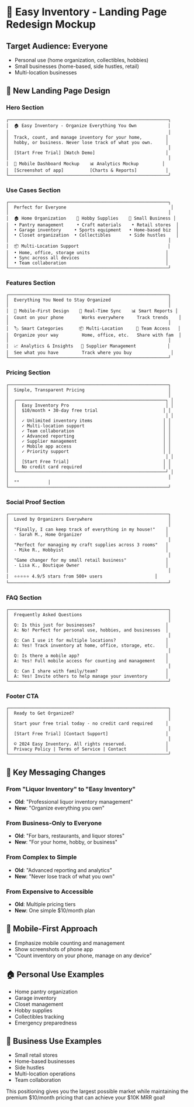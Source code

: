 # 🎯 Easy Inventory - Landing Page Redesign Mockup

## **Target Audience: Everyone** 
- Personal use (home organization, collectibles, hobbies)
- Small businesses (home-based, side hustles, retail)
- Multi-location businesses

## **🎨 New Landing Page Design**

### **Hero Section**
```
┌─────────────────────────────────────────────────────────────┐
│  🏠 Easy Inventory - Organize Everything You Own            │
│                                                             │
│  Track, count, and manage inventory for your home,         │
│  hobby, or business. Never lose track of what you own.     │
│                                                             │
│  [Start Free Trial] [Watch Demo]                           │
│                                                             │
│  📱 Mobile Dashboard Mockup    📊 Analytics Mockup         │
│  [Screenshot of app]          [Charts & Reports]           │
└─────────────────────────────────────────────────────────────┘
```

### **Use Cases Section**
```
┌─────────────────────────────────────────────────────────────┐
│  Perfect for Everyone                                        │
│                                                             │
│  🏠 Home Organization    🎨 Hobby Supplies    💼 Small Business │
│  • Pantry management     • Craft materials    • Retail stores  │
│  • Garage inventory     • Sports equipment   • Home-based biz  │
│  • Closet organization  • Collectibles       • Side hustles    │
│                                                             │
│  📦 Multi-Location Support                                  │
│  • Home, office, storage units                             │
│  • Sync across all devices                                 │
│  • Team collaboration                                      │
└─────────────────────────────────────────────────────────────┘
```

### **Features Section**
```
┌─────────────────────────────────────────────────────────────┐
│  Everything You Need to Stay Organized                      │
│                                                             │
│  📱 Mobile-First Design    🔄 Real-Time Sync    📊 Smart Reports │
│  Count on your phone       Works everywhere     Track trends    │
│                                                             │
│  🏷️ Smart Categories      📦 Multi-Location     👥 Team Access   │
│  Organize your way         Home, office, etc.   Share with fam  │
│                                                             │
│  📈 Analytics & Insights   🛒 Supplier Management            │
│  See what you have         Track where you buy               │
└─────────────────────────────────────────────────────────────┘
```

### **Pricing Section**
```
┌─────────────────────────────────────────────────────────────┐
│  Simple, Transparent Pricing                                │
│                                                             │
│  ┌─────────────────────────────────────────────────────────┐ │
│  │  Easy Inventory Pro                                     │ │
│  │  $10/month • 30-day free trial                         │ │
│  │                                                         │ │
│  │  ✓ Unlimited inventory items                           │ │
│  │  ✓ Multi-location support                              │ │
│  │  ✓ Team collaboration                                  │ │
│  │  ✓ Advanced reporting                                  │ │
│  │  ✓ Supplier management                                 │ │
│  │  ✓ Mobile app access                                   │ │
│  │  ✓ Priority support                                    │ │
│  │                                                         │ │
│  │  [Start Free Trial]                                    │ │
│  │  No credit card required                               │ │
│  └─────────────────────────────────────────────────────────┘ │
│                                                             │
│  ""           │
└─────────────────────────────────────────────────────────────┘
```

### **Social Proof Section**
```
┌─────────────────────────────────────────────────────────────┐
│  Loved by Organizers Everywhere                             │
│                                                             │
│  "Finally, I can keep track of everything in my house!"    │
│  - Sarah M., Home Organizer                                │
│                                                             │
│  "Perfect for managing my craft supplies across 3 rooms"   │
│  - Mike R., Hobbyist                                       │
│                                                             │
│  "Game changer for my small retail business"               │
│  - Lisa K., Boutique Owner                                 │
│                                                             │
│  ⭐⭐⭐⭐⭐ 4.9/5 stars from 500+ users                    │
└─────────────────────────────────────────────────────────────┘
```

### **FAQ Section**
```
┌─────────────────────────────────────────────────────────────┐
│  Frequently Asked Questions                                 │
│                                                             │
│  Q: Is this just for businesses?                           │
│  A: No! Perfect for personal use, hobbies, and businesses  │
│                                                             │
│  Q: Can I use it for multiple locations?                   │
│  A: Yes! Track inventory at home, office, storage, etc.    │
│                                                             │
│  Q: Is there a mobile app?                                 │
│  A: Yes! Full mobile access for counting and management    │
│                                                             │
│  Q: Can I share with family/team?                          │
│  A: Yes! Invite others to help manage your inventory       │
└─────────────────────────────────────────────────────────────┘
```

### **Footer CTA**
```
┌─────────────────────────────────────────────────────────────┐
│  Ready to Get Organized?                                    │
│                                                             │
│  Start your free trial today - no credit card required     │
│                                                             │
│  [Start Free Trial] [Contact Support]                      │
│                                                             │
│  © 2024 Easy Inventory. All rights reserved.               │
│  Privacy Policy | Terms of Service | Contact               │
└─────────────────────────────────────────────────────────────┘
```

## **🎯 Key Messaging Changes**

### **From "Liquor Inventory" to "Easy Inventory"**
- **Old**: "Professional liquor inventory management"
- **New**: "Organize everything you own"

### **From Business-Only to Everyone**
- **Old**: "For bars, restaurants, and liquor stores"
- **New**: "For your home, hobby, or business"

### **From Complex to Simple**
- **Old**: "Advanced reporting and analytics"
- **New**: "Never lose track of what you own"

### **From Expensive to Accessible**
- **Old**: Multiple pricing tiers
- **New**: One simple $10/month plan

## **📱 Mobile-First Approach**
- Emphasize mobile counting and management
- Show screenshots of phone app
- "Count inventory on your phone, manage on any device"

## **🏠 Personal Use Examples**
- Home pantry organization
- Garage inventory
- Closet management
- Hobby supplies
- Collectibles tracking
- Emergency preparedness

## **💼 Business Use Examples**
- Small retail stores
- Home-based businesses
- Side hustles
- Multi-location operations
- Team collaboration

This positioning gives you the largest possible market while maintaining the premium $10/month pricing that can achieve your $10K MRR goal!
